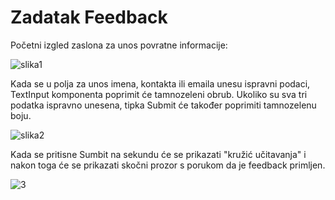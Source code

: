 # Zadatak Feedback

Početni izgled zaslona za unos povratne informacije:

![slika1](https://github.com/kivkos/feedback/assets/127855349/65b835e9-6c35-4a1b-b3c5-fc06f373e024)

Kada se u polja za unos imena, kontakta ili emaila unesu ispravni podaci, TextInput komponenta poprimit će tamnozeleni obrub. Ukoliko su sva tri podatka ispravno unesena, tipka Submit će također poprimiti tamnozelenu boju. 

![slika2](https://github.com/kivkos/feedback/assets/127855349/0a21f18b-13b4-45f2-ab9c-835f92eeb2c4)

Kada se pritisne Sumbit na sekundu će se prikazati "kružić učitavanja" i nakon toga će se prikazati skočni prozor s porukom da je feedback primljen.


![3](https://github.com/kivkos/feedback/assets/127855349/d3cb53e4-a322-432d-850f-beda489ce67f)

